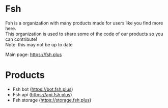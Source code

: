 # Fsh
Fsh is a organization with many products made for users like you find more here.\
This organization is used to share some of the code of our products so you can contribute!\
Note: this may not be up to date

Main page: https://fsh.plus
# Products
* Fsh bot (https://bot.fsh.plus)
* Fsh api (https://api.fsh.plus)
* Fsh storage (https://storage.fsh.plus)
